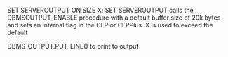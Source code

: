 SET SERVEROUTPUT ON SIZE X;
SET SERVEROUTPUT calls the DBMSOUTPUT_ENABLE procedure with a default buffer size of 20k bytes and sets an internal flag in the CLP or CLPPlus. X is used to exceed the default

DBMS_OUTPUT.PUT_LINE() to print to output